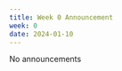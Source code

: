 ```yaml
---
title: Week 0 Announcement
week: 0
date: 2024-01-10
---
```


No announcements
<!--
Hello world!
{: .fs-5 }
-->
